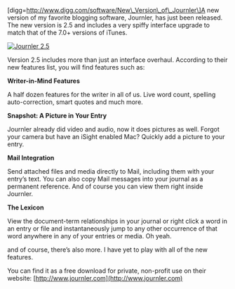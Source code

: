 \[digg=http://www.digg.com/software/New\_Version\_of\_Journler\]A new version of my favorite blogging software, Journler, has just been released. The new version is 2.5 and includes a very spiffy interface upgrade to match that of the 7.0+ versions of iTunes.

[![Journler 2.5](/files/2007/03/screenshot_21.thumbnail.png)](http://alexseifert.wordpress.com/wp-content/uploads/2007/03/screenshot_21.png "Journler 2.5")

Version 2.5 includes more than just an interface overhaul. According to their new features list, you will find features such as: 

**Writer-in-Mind Features** 

A half dozen features for the writer in all of us. Live word count, spelling auto-correction, smart quotes and much more.

**Snapshot: A Picture in Your Entry** 

Journler already did video and audio, now it does pictures as well. Forgot your camera but have an iSight enabled Mac? Quickly add a picture to your entry.

**Mail Integration** 

Send attached files and media directly to Mail, including them with your entry’s text. You can also copy Mail messages into your journal as a permanent reference. And of course you can view them right inside Journler.

**The Lexicon** 

View the document-term relationships in your journal or right click a word in an entry or file and instantaneously jump to any other occurrence of that word anywhere in any of your entries or media. Oh yeah.

and of course, there’s also more. I have yet to play with all of the new features.

You can find it as a free download for private, non-profit use on their website: [http://www.journler.com](http://www.journler.com)
